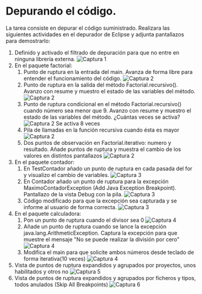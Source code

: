 # Depurando el código. 
La tarea consiste en depurar el código suministrado. Realizara las siguientes actividades en el depurador de Eclipse y adjunta pantallazos para demostrarlo:
1. Definido y activado el filtrado de depuración para que no entre en ninguna librería externa.
    ![Captura 1](Captura1.JPG)
2. En el paquete factorial:
   1. Punto de ruptura en la entrada del main. Avanza de forma libre para entender el funcionamiento del código.
   ![Captura 2](Captura2.1.JPG)
   2. Punto de ruptura en la salida del método Factorial.recursivo(). Avanzo con resume y muestro el estado de las variables del método.
   ![Captura 2](Captura2.2.JPG)
   3. Punto de ruptura condicional en el método Factorial.recursivo() cuando número sea menor que 9. Avanzo con resume y muestro el estado de las variables del método. ¿Cuántas veces se activa?
   ![Captura 2](Captura2.3.JPG) 
   Se activa 8 veces
   4. Pila de llamadas en la función recursiva cuando ésta es mayor
   ![Captura 2](Captura2.4.JPG)
   5. Dos puntos de observación en Factorial.iterativo: numero y resultado. Añade puntos de ruptura y muestra el cambio de los valores en distintos pantallazos
   ![Captura 2](Captura2.5.JPG)
3. En el paquete contador:
   1. En TestContador añado un punto de ruptura en cada pasada del for y visualizo el cambio de variables.
   ![Captura 3](Captura3.1.JPG)
   2. En Contador añado un punto de ruptura para la excepción MaximoContadorException (Add Java Exception Breakpoint). Pantallazo de la vista Debug con la pila. 
    ![Captura 3](Captura3.2.JPG)
   3. Código modificado para que la excepción sea capturada y se informe al usuario de forma correcta.
    ![Captura 3](Captura3.3.JPG)
4. En el paquete calculadora:
   1. Pon un punto de ruptura cuando el divisor sea 0
    ![Captura 4](Captura4.1.JPG)
   2. Añade un punto de ruptura cuando se lance la excepción java.lang.ArithmeticException. Captura la excepción para que muestre el mensaje "No se puede realizar la división por cero" 
   ![Captura 4](Captura4.2.JPG)
   3. Modifica el main para que solicite ambos números desde teclado de forma iterativa(10 veces)
   ![Captura 4](Captura4.3.JPG)
5. Vista de puntos de ruptura expandidos y agrupados por proyectos, unos habilitados y otros no
    ![Captura 5](Captura5.JPG)
6. Vista de puntos de ruptura expandidos y agrupados por ficheros y tipos, todos anulados (Skip All Breakpoints)
 ![Captura 6](Captura6.JPG)
